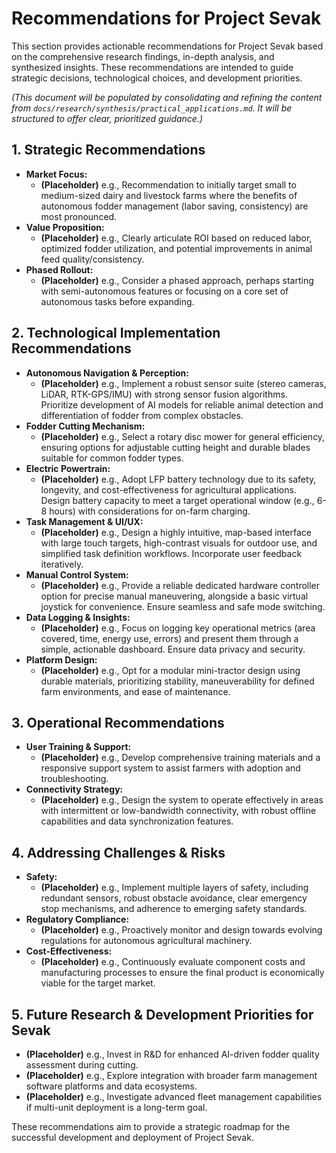 # Recommendations for Project Sevak

This section provides actionable recommendations for Project Sevak based on the comprehensive research findings, in-depth analysis, and synthesized insights. These recommendations are intended to guide strategic decisions, technological choices, and development priorities.

*(This document will be populated by consolidating and refining the content from `docs/research/synthesis/practical_applications.md`. It will be structured to offer clear, prioritized guidance.)*

## 1. Strategic Recommendations

*   **Market Focus:**
    *   **(Placeholder)** e.g., Recommendation to initially target small to medium-sized dairy and livestock farms where the benefits of autonomous fodder management (labor saving, consistency) are most pronounced.
*   **Value Proposition:**
    *   **(Placeholder)** e.g., Clearly articulate ROI based on reduced labor, optimized fodder utilization, and potential improvements in animal feed quality/consistency.
*   **Phased Rollout:**
    *   **(Placeholder)** e.g., Consider a phased approach, perhaps starting with semi-autonomous features or focusing on a core set of autonomous tasks before expanding.

## 2. Technological Implementation Recommendations

*   **Autonomous Navigation & Perception:**
    *   **(Placeholder)** e.g., Implement a robust sensor suite (stereo cameras, LiDAR, RTK-GPS/IMU) with strong sensor fusion algorithms. Prioritize development of AI models for reliable animal detection and differentiation of fodder from complex obstacles.
*   **Fodder Cutting Mechanism:**
    *   **(Placeholder)** e.g., Select a rotary disc mower for general efficiency, ensuring options for adjustable cutting height and durable blades suitable for common fodder types.
*   **Electric Powertrain:**
    *   **(Placeholder)** e.g., Adopt LFP battery technology due to its safety, longevity, and cost-effectiveness for agricultural applications. Design battery capacity to meet a target operational window (e.g., 6-8 hours) with considerations for on-farm charging.
*   **Task Management & UI/UX:**
    *   **(Placeholder)** e.g., Design a highly intuitive, map-based interface with large touch targets, high-contrast visuals for outdoor use, and simplified task definition workflows. Incorporate user feedback iteratively.
*   **Manual Control System:**
    *   **(Placeholder)** e.g., Provide a reliable dedicated hardware controller option for precise manual maneuvering, alongside a basic virtual joystick for convenience. Ensure seamless and safe mode switching.
*   **Data Logging & Insights:**
    *   **(Placeholder)** e.g., Focus on logging key operational metrics (area covered, time, energy use, errors) and present them through a simple, actionable dashboard. Ensure data privacy and security.
*   **Platform Design:**
    *   **(Placeholder)** e.g., Opt for a modular mini-tractor design using durable materials, prioritizing stability, maneuverability for defined farm environments, and ease of maintenance.

## 3. Operational Recommendations

*   **User Training & Support:**
    *   **(Placeholder)** e.g., Develop comprehensive training materials and a responsive support system to assist farmers with adoption and troubleshooting.
*   **Connectivity Strategy:**
    *   **(Placeholder)** e.g., Design the system to operate effectively in areas with intermittent or low-bandwidth connectivity, with robust offline capabilities and data synchronization features.

## 4. Addressing Challenges & Risks

*   **Safety:**
    *   **(Placeholder)** e.g., Implement multiple layers of safety, including redundant sensors, robust obstacle avoidance, clear emergency stop mechanisms, and adherence to emerging safety standards.
*   **Regulatory Compliance:**
    *   **(Placeholder)** e.g., Proactively monitor and design towards evolving regulations for autonomous agricultural machinery.
*   **Cost-Effectiveness:**
    *   **(Placeholder)** e.g., Continuously evaluate component costs and manufacturing processes to ensure the final product is economically viable for the target market.

## 5. Future Research & Development Priorities for Sevak

*   **(Placeholder)** e.g., Invest in R&D for enhanced AI-driven fodder quality assessment during cutting.
*   **(Placeholder)** e.g., Explore integration with broader farm management software platforms and data ecosystems.
*   **(Placeholder)** e.g., Investigate advanced fleet management capabilities if multi-unit deployment is a long-term goal.

These recommendations aim to provide a strategic roadmap for the successful development and deployment of Project Sevak.